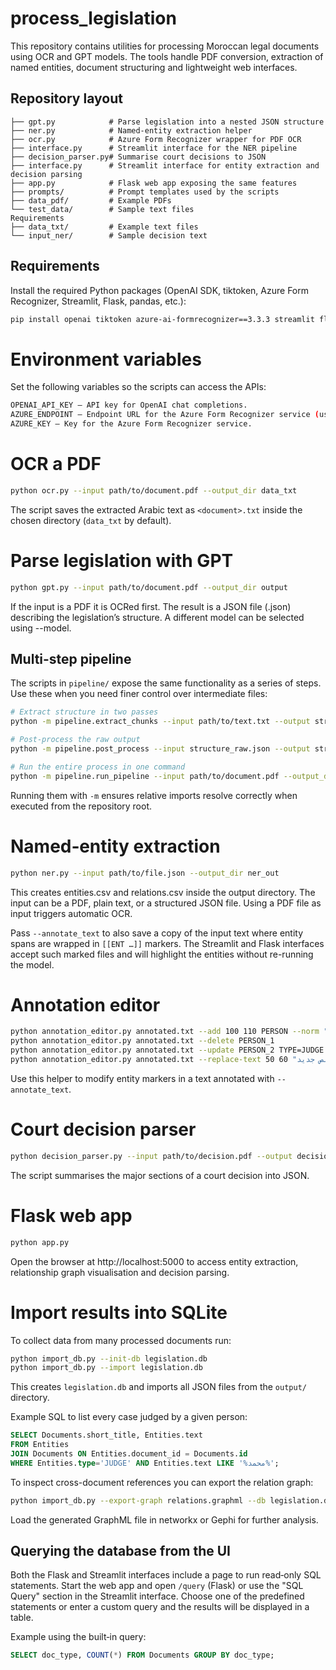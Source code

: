 # process_legislation

This repository contains utilities for processing Moroccan legal documents using OCR and GPT models. The tools handle PDF conversion, extraction of named entities, document structuring and lightweight web interfaces.

## Repository layout
```
├── gpt.py            # Parse legislation into a nested JSON structure
├── ner.py            # Named‑entity extraction helper
├── ocr.py            # Azure Form Recognizer wrapper for PDF OCR
├── interface.py      # Streamlit interface for the NER pipeline
├── decision_parser.py# Summarise court decisions to JSON
├── interface.py      # Streamlit interface for entity extraction and decision parsing
├── app.py            # Flask web app exposing the same features
├── prompts/          # Prompt templates used by the scripts
├── data_pdf/         # Example PDFs
└── test_data/        # Sample text files
Requirements
├── data_txt/         # Example text files
└── input_ner/        # Sample decision text
```
## Requirements

Install the required Python packages (OpenAI SDK, tiktoken, Azure Form Recognizer, Streamlit, Flask, pandas, etc.):

```bash
pip install openai tiktoken azure-ai-formrecognizer==3.3.3 streamlit flask pandas
```

# Environment variables

Set the following variables so the scripts can access the APIs:
```bash
OPENAI_API_KEY – API key for OpenAI chat completions.
AZURE_ENDPOINT – Endpoint URL for the Azure Form Recognizer service (used by ocr.py).
AZURE_KEY – Key for the Azure Form Recognizer service.
```
# OCR a PDF
```bash
python ocr.py --input path/to/document.pdf --output_dir data_txt
```
The script saves the extracted Arabic text as `<document>.txt` inside the chosen
directory (`data_txt` by default).

# Parse legislation with GPT
```bash
python gpt.py --input path/to/document.pdf --output_dir output
```
If the input is a PDF it is OCRed first. The result is a JSON file (<document>.json) describing the legislation’s structure. A different model can be selected using --model.

## Multi-step pipeline
The scripts in `pipeline/` expose the same functionality as a series of steps. Use these when you need finer control over intermediate files:

```bash
# Extract structure in two passes
python -m pipeline.extract_chunks --input path/to/text.txt --output structure_raw.json --model gpt-4o

# Post-process the raw output
python -m pipeline.post_process --input structure_raw.json --output structure_final.json

# Run the entire process in one command
python -m pipeline.run_pipeline --input path/to/document.pdf --output_dir output
```
Running them with `-m` ensures relative imports resolve correctly when executed from the repository root.

# Named‑entity extraction
```bash
python ner.py --input path/to/file.json --output_dir ner_out
```
This creates entities.csv and relations.csv inside the output directory. The
input can be a PDF, plain text, or a structured JSON file. Using a PDF file as
input triggers automatic OCR.

Pass `--annotate_text` to also save a copy of the input text where entity spans
are wrapped in `[[ENT …]]` markers. The Streamlit and Flask interfaces accept
such marked files and will highlight the entities without re-running the model.

# Annotation editor
```bash
python annotation_editor.py annotated.txt --add 100 110 PERSON --norm "محمد"
python annotation_editor.py annotated.txt --delete PERSON_1
python annotation_editor.py annotated.txt --update PERSON_2 TYPE=JUDGE norm="القاضي"
python annotation_editor.py annotated.txt --replace-text 50 60 "نص جديد" --fix-offsets
```
Use this helper to modify entity markers in a text annotated with `--annotate_text`.

# Court decision parser
```bash
python decision_parser.py --input path/to/decision.pdf --output decision.json
```
The script summarises the major sections of a court decision into JSON.

# Flask web app
```bash
python app.py
```
Open the browser at http://localhost:5000 to access entity extraction, relationship graph visualisation and decision parsing.

# Import results into SQLite
To collect data from many processed documents run:
```bash
python import_db.py --init-db legislation.db
python import_db.py --import legislation.db
```
This creates `legislation.db` and imports all JSON files from the `output/` directory.

Example SQL to list every case judged by a given person:
```sql
SELECT Documents.short_title, Entities.text
FROM Entities
JOIN Documents ON Entities.document_id = Documents.id
WHERE Entities.type='JUDGE' AND Entities.text LIKE '%محمد%';
```
To inspect cross-document references you can export the relation graph:
```bash
python import_db.py --export-graph relations.graphml --db legislation.db
```
Load the generated GraphML file in networkx or Gephi for further analysis.

## Querying the database from the UI

Both the Flask and Streamlit interfaces include a page to run read‑only SQL
statements. Start the web app and open `/query` (Flask) or use the "SQL Query"
section in the Streamlit interface. Choose one of the predefined statements or
enter a custom query and the results will be displayed in a table.

Example using the built‑in query:

```sql
SELECT doc_type, COUNT(*) FROM Documents GROUP BY doc_type;
```
